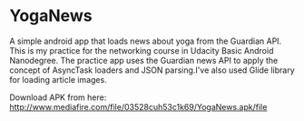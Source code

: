 # YogaNews

A simple android app that loads news about yoga from the Guardian API. This is my practice for the networking course in Udacity Basic Android Nanodegree. The practice app uses the Guardian news API to apply the concept of AsyncTask loaders and JSON parsing.I've also used Glide library for loading article images.

Download APK from here: http://www.mediafire.com/file/03528cuh53c1k69/YogaNews.apk/file

